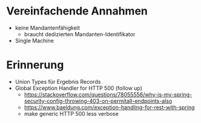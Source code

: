 # Vereinfachende Annahmen

- keine Mandantenfähigkeit
    - braucht dedizierten Mandanten-Identifikator
- Single Machine

# Erinnerung

- Union Types für Ergebnis Records
- Global Exception Handler for HTTP 500 (follow up)
  - https://stackoverflow.com/questions/78055556/why-is-my-spring-security-config-throwing-403-on-permitall-endpoints-also
  - https://www.baeldung.com/exception-handling-for-rest-with-spring
  - make generic HTTP 500 less verbose

